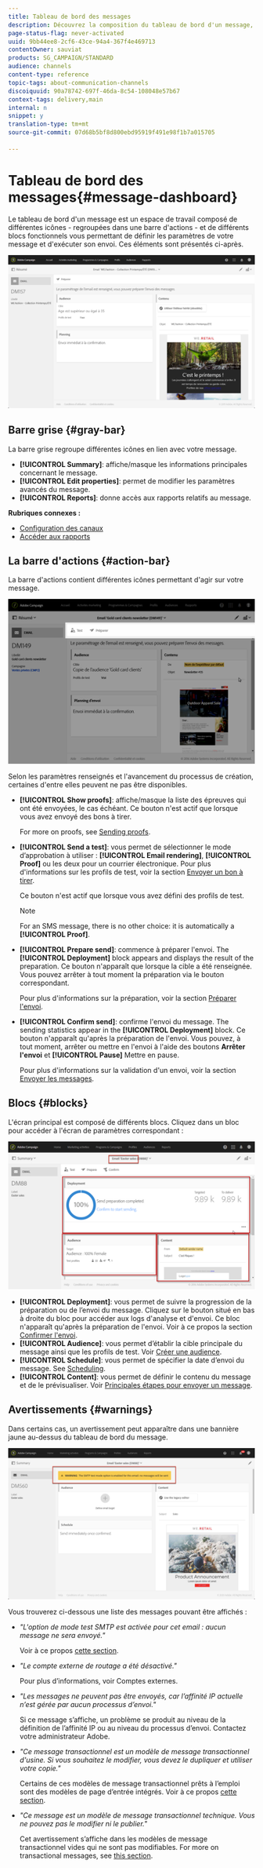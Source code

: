 ```yaml
---
title: Tableau de bord des messages
description: Découvrez la composition du tableau de bord d'un message, notamment la barre d'actions et les différents blocs fonctionnels.
page-status-flag: never-activated
uuid: 9bb44ee8-2cf6-43ce-94a4-367f4e469713
contentOwner: sauviat
products: SG_CAMPAIGN/STANDARD
audience: channels
content-type: reference
topic-tags: about-communication-channels
discoiquuid: 90a78742-697f-46da-8c54-108048e57b67
context-tags: delivery,main
internal: n
snippet: y
translation-type: tm+mt
source-git-commit: 07d68b5bf8d800ebd95919f491e98f1b7a015705

---
```



# Tableau de bord des messages{#message-dashboard}

Le tableau de bord d&#39;un message est un espace de travail composé de différentes icônes - regroupées dans une barre d&#39;actions - et de différents blocs fonctionnels vous permettant de définir les paramètres de votre message et d&#39;exécuter son envoi. Ces éléments sont présentés ci-après.

![](assets/delivery_dashboard_2.png)

## Barre grise {#gray-bar}

La barre grise regroupe différentes icônes en lien avec votre message.

* **[!UICONTROL Summary]**: affiche/masque les informations principales concernant le message.
* **[!UICONTROL Edit properties]**: permet de modifier les paramètres [](../../administration/using/configuring-email-channel.md#list-of-email-properties)avancés du message.
* **[!UICONTROL Reports]**: donne accès aux rapports relatifs au message.

**Rubriques connexes :**

* [Configuration des canaux](../../administration/using/about-channel-configuration.md)
* [Accéder aux rapports](../../reporting/using/about-dynamic-reports.md)

## La barre d&#39;actions {#action-bar}

La barre d&#39;actions contient différentes icônes permettant d&#39;agir sur votre message.

![](assets/delivery_dashboard_4.png)

Selon les paramètres renseignés et l&#39;avancement du processus de création, certaines d&#39;entre elles peuvent ne pas être disponibles.

* **[!UICONTROL Show proofs]**: affiche/masque la liste des épreuves qui ont été envoyées, le cas échéant. Ce bouton n&#39;est actif que lorsque vous avez envoyé des bons à tirer.

   For more on proofs, see [Sending proofs](../../sending/using/sending-proofs.md).

* **[!UICONTROL Send a test]**: vous permet de sélectionner le mode d’approbation à utiliser : **[!UICONTROL Email rendering]**, **[!UICONTROL Proof]** ou les deux pour un courrier électronique. Pour plus d&#39;informations sur les profils de test, voir la section [Envoyer un bon à tirer](../../sending/using/sending-proofs.md).

   Ce bouton n&#39;est actif que lorsque vous avez défini des profils de test.

   >[!NOTE]
   >
   >For an SMS message, there is no other choice: it is automatically a **[!UICONTROL Proof]**.

* **[!UICONTROL Prepare send]**: commence à préparer l&#39;envoi. The **[!UICONTROL Deployment]** block appears and displays the result of the preparation. Ce bouton n&#39;apparaît que lorsque la cible a été renseignée. Vous pouvez arrêter à tout moment la préparation via le bouton correspondant.

   Pour plus d&#39;informations sur la préparation, voir la section [Préparer l&#39;envoi](../../sending/using/preparing-the-send.md).

* **[!UICONTROL Confirm send]**: confirme l&#39;envoi du message. The sending statistics appear in the **[!UICONTROL Deployment]** block. Ce bouton n&#39;apparaît qu&#39;après la préparation de l&#39;envoi. Vous pouvez, à tout moment, arrêter ou mettre en l&#39;envoi à l&#39;aide des boutons **Arrêter l&#39;envoi** et **[!UICONTROL Pause]** Mettre en pause.

   Pour plus d&#39;informations sur la validation d&#39;un envoi, voir la section [Envoyer les messages](../../sending/using/confirming-the-send.md).

## Blocs {#blocks}

L&#39;écran principal est composé de différents blocs. Cliquez dans un bloc pour accéder à l&#39;écran de paramètres correspondant :

![](assets/delivery_dashboard_3.png)

* **[!UICONTROL Deployment]**: vous permet de suivre la progression de la préparation ou de l’envoi du message. Cliquez sur le bouton situé en bas à droite du bloc pour accéder aux logs d&#39;analyse et d&#39;envoi. Ce bloc n&#39;apparaît qu&#39;après la préparation de l&#39;envoi. Voir à ce propos la section [Confirmer l&#39;envoi](../../sending/using/confirming-the-send.md).
* **[!UICONTROL Audience]**: vous permet d’établir la cible principale du message ainsi que les profils de test. Voir [Créer une audience](../../audiences/using/creating-audiences.md).
* **[!UICONTROL Schedule]**: vous permet de spécifier la date d’envoi du message. See [Scheduling](../../sending/using/about-scheduling-messages.md).
* **[!UICONTROL Content]**: vous permet de définir le contenu du message et de le prévisualiser. Voir [Principales étapes pour envoyer un message](../../channels/using/key-steps-to-send-a-message.md).

## Avertissements {#warnings}

Dans certains cas, un avertissement peut apparaître dans une bannière jaune au-dessus du tableau de bord du message.

![](assets/delivery_dashboard_warnings.png)

Vous trouverez ci-dessous une liste des messages pouvant être affichés :

* *&quot;L&#39;option de mode test SMTP est activée pour cet email : aucun message ne sera envoyé.&quot;*

   Voir à ce propos [cette section](../../administration/using/configuring-email-channel.md#smtp-test-mode).

* *&quot;Le compte externe de routage a été désactivé.&quot;*

   Pour plus d’informations, voir Comptes [](../../administration/using/external-accounts.md)externes.

* *&quot;Les messages ne peuvent pas être envoyés, car l’affinité IP actuelle n’est gérée par aucun processus d’envoi.&quot;*

   Si ce message s’affiche, un problème se produit au niveau de la définition de l’affinité IP ou au niveau du processus d’envoi. Contactez votre administrateur Adobe.

* *&quot;Ce message transactionnel est un modèle de message transactionnel d&#39;usine. Si vous souhaitez le modifier, vous devez le dupliquer et utiliser votre copie.&quot;*

   Certains de ces modèles de message transactionnel prêts à l’emploi sont des modèles de page d’entrée intégrés. Voir à ce propos [cette section](../../channels/using/landing-page-templates.md).

* *&quot;Ce message est un modèle de message transactionnel technique. Vous ne pouvez pas le modifier ni le publier.&quot;*

   Cet avertissement s’affiche dans les modèles de message transactionnel vides qui ne sont pas modifiables. For more on transactional messages, see [this section](../../channels/using/about-transactional-messaging.md).
